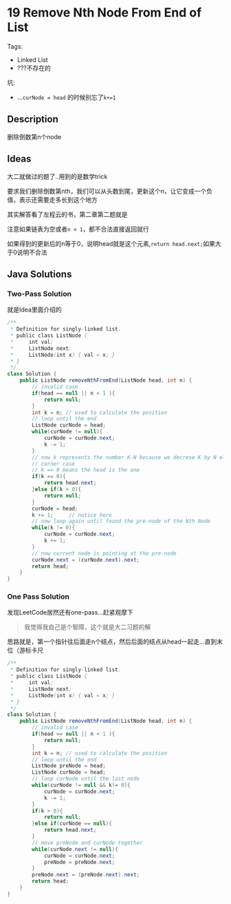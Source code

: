 # 19 Remove Nth Node From End of List
Tags:

- Linked List
- ???不存在的


坑:

- ...`curNode = head` 的时候别忘了`k+=1`

## Description

删除倒数第n个node

## Ideas

大二就做过的题了..用到的是数学trick

要求我们删除倒数第nth，我们可以从头数到尾，更新这个n，让它变成一个负值，表示还需要走多长到这个地方

其实解答看了左程云的书，第二章第二题就是

注意如果链表为空或者`n < 1`，都不合法直接返回就行

如果得到的更新后的n等于0，说明head就是这个元素,`return head.next;`如果大于0说明不合法

## Java Solutions

### Two-Pass Solution

就是Idea里面介绍的

```java
/**
 * Definition for singly-linked list.
 * public class ListNode {
 *     int val;
 *     ListNode next;
 *     ListNode(int x) { val = x; }
 * }
 */
class Solution {
    public ListNode removeNthFromEnd(ListNode head, int n) {
        // invalid case
        if(head == null || n < 1 ){
            return null;
        }
        int k = n; // used to calculate the position
        // loop until the end
        ListNode curNode = head;
        while(curNode != null){
            curNode = curNode.next;
            k -= 1;
        }
        // now k represents the number K-N because we decrese K by N elements
        // corner case
        // k == 0 means the head is the one
        if(k == 0){
            return head.next;
        }else if(k > 0){
            return null;
        }
        curNode = head;
        k += 1;     // notice here
        // now loop again until found the pre-node of the Nth Node
        while(k != 0){
            curNode = curNode.next;
            k += 1;
        }
        // now current node is pointing at the pre-node
        curNode.next = (curNode.next).next;
        return head;
    }
}
```

### One Pass Solution

发现LeetCode居然还有one-pass...赶紧观摩下

> 我觉得我自己是个智障，这个就是大二习题的解

思路就是，第一个指针往后面走n个结点，然后后面的结点从head一起走...直到末位（游标卡尺

```java
/**
 * Definition for singly-linked list.
 * public class ListNode {
 *     int val;
 *     ListNode next;
 *     ListNode(int x) { val = x; }
 * }
 */
class Solution {
    public ListNode removeNthFromEnd(ListNode head, int n) {
        // invalid case
        if(head == null || n < 1 ){
            return null;
        }
        int k = n; // used to calculate the position
        // loop until the end
        ListNode preNode = head;
        ListNode curNode = head;
        // loop curNode until the last node
        while(curNode != null && k!= 0){
            curNode = curNode.next;
            k -= 1;
        }
        if(k > 0){
            return null;
        }else if(curNode == null){
            return head.next;
        }
        // move preNode and curNode together
        while(curNode.next != null){
            curNode = curNode.next;
            preNode = preNode.next;
        }
        preNode.next = (preNode.next).next;
        return head;
    }
}
```